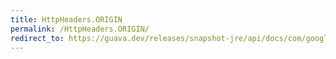 ```yaml
---
title: HttpHeaders.ORIGIN
permalink: /HttpHeaders.ORIGIN/
redirect_to: https://guava.dev/releases/snapshot-jre/api/docs/com/google/common/net/HttpHeaders.html#ORIGIN
---
```


